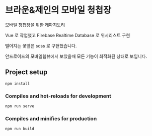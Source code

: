 # 브라운&제인의 모바일 청첩장

모바일 청첩장을 위한 레파지토리

Vue 로 작업했고 Firebase Realtime Database 로 위시리스트 구현

떨어지는 꽃잎은 scss 로 구현했습니다.

안드로이드의 모바일웹뷰에서 보았을때 모든 기능이 최적화된 상태로 보입니다.

## Project setup

```
npm install
```

### Compiles and hot-reloads for development

```
npm run serve
```

### Compiles and minifies for production

```
npm run build
```
